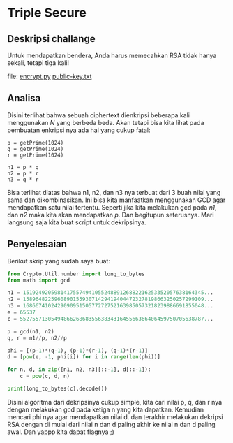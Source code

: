 # Triple Secure
## Deskripsi challange
Untuk mendapatkan bendera, Anda harus memecahkan RSA tidak hanya sekali, tetapi tiga kali!

file: [encrypt.py](./encrypt.py) [public-key.txt](./public-key.txt)

## Analisa
Disini terlihat bahwa sebuah ciphertext dienkripsi beberapa kali menggunakan _N_ yang berbeda beda. Akan tetapi bisa kita lihat pada pembuatan enkripsi nya ada hal yang cukup fatal:
```
p = getPrime(1024)
q = getPrime(1024)
r = getPrime(1024)

n1 = p * q
n2 = p * r
n3 = q * r
```
Bisa terlihat diatas bahwa n1, n2, dan n3 nya terbuat dari 3 buah nilai yang sama dan dikombinasikan. Ini bisa kita manfaatkan menggunakan GCD agar mendapatkan satu nilai tertentu. Seperti jika kita melakukan gcd pada *n1*, dan *n2* maka kita akan mendapatkan *p*. Dan begitupun seterusnya. Mari langsung saja kita buat script untuk dekripsinya.

## Penyelesaian
Berikut skrip yang sudah saya buat:
```python
from Crypto.Util.number import long_to_bytes
from math import gcd

n1 = 1519249205981417557494105524889126882216253352057638164345...
n2 = 1589648225960890155930714294194044723278198663250257299109...
n3 = 1686674102429090951505772727521639850573218239886691855048...
e = 65537
c = 55275571305494866268683556383431645566366406459750705638787...

p = gcd(n1, n2)
q, r = n1//p, n2//p

phi = [(p-1)*(q-1), (p-1)*(r-1), (q-1)*(r-1)]
d = [pow(e, -1, phi[i]) for i in range(len(phi))]

for n, d, in zip([n1, n2, n3][::-1], d[::-1]):
    c = pow(c, d, n)

print(long_to_bytes(c).decode())
```
Disini algoritma dari dekripsinya cukup simple, kita cari nilai p, q, dan r nya dengan melakukan gcd pada ketiga n yang kita dapatkan. Kemudian mencari phi nya agar mendapatkan nilai d. dan terakhir melakukan dekripsi RSA dengan di mulai dari nilai n dan d paling akhir ke nilai n dan d paling awal. Dan yappp kita dapat flagnya ;)